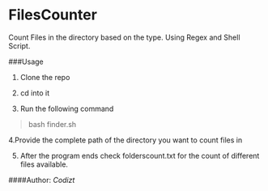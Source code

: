# FilesCounter
Count Files in the directory based on the type. Using Regex and Shell Script.

###Usage
1. Clone the repo

2. cd into it

3. Run the following command
>  bash finder.sh

4.Provide the complete path of the directory you want to count files in

5. After the program ends check folderscount.txt for the count of different files available.

####Author: *Codizt*
